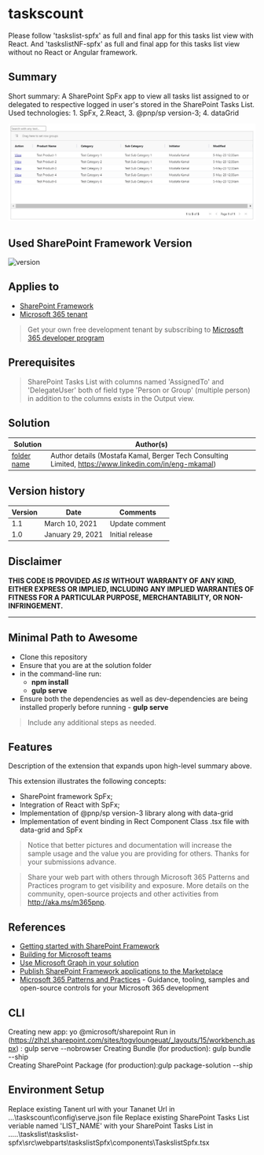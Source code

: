 # taskscount
Please follow 'taskslist-spfx' as full and final app for this tasks list view with React.
And 'taskslistNF-spfx' as full and final app for this tasks list view without no React or Angular framework.

## Summary

Short summary:
A SharePoint SpFx app to view all tasks list assigned to or delegated to respective logged in user's stored in the SharePoint Tasks List.
Used technologies: 1. SpFx, 2.React, 3. @pnp/sp version-3; 4. dataGrid 
 
<p style="text-align: center;"><img src="https://github.com/engmkamal/taskslist/blob/main/taskslist-spfx/src/webparts/taskslistSpfx/assets/taskslist_Output.jpg"></p>

## Used SharePoint Framework Version

![version](https://img.shields.io/badge/version-1.17.1-green.svg)

## Applies to

- [SharePoint Framework](https://aka.ms/spfx)
- [Microsoft 365 tenant](https://docs.microsoft.com/en-us/sharepoint/dev/spfx/set-up-your-developer-tenant)

> Get your own free development tenant by subscribing to [Microsoft 365 developer program](http://aka.ms/o365devprogram)

## Prerequisites

> SharePoint Tasks List with columns named 'AssignedTo' and 'DelegateUser' both of field type 'Person or Group' (multiple person) in addition to the columns exists in the Output view.

## Solution

| Solution             | Author(s)                                                                                          |
| -------------------- | -------------------------------------------------------------------------------------------------- |
| [folder name](./src) | Author details (Mostafa Kamal, Berger Tech Consulting Limited, https://www.linkedin.com/in/eng-mkamal) |

## Version history

| Version | Date             | Comments        |
| ------- | ---------------- | --------------- |
| 1.1     | March 10, 2021   | Update comment  |
| 1.0     | January 29, 2021 | Initial release |

## Disclaimer

**THIS CODE IS PROVIDED _AS IS_ WITHOUT WARRANTY OF ANY KIND, EITHER EXPRESS OR IMPLIED, INCLUDING ANY IMPLIED WARRANTIES OF FITNESS FOR A PARTICULAR PURPOSE, MERCHANTABILITY, OR NON-INFRINGEMENT.**

---

## Minimal Path to Awesome

- Clone this repository
- Ensure that you are at the solution folder
- in the command-line run:
  - **npm install** 
  - **gulp serve**
- Ensure both the dependencies as well as dev-dependencies are being installed properly before running - **gulp serve** 
> Include any additional steps as needed.

## Features

Description of the extension that expands upon high-level summary above.

This extension illustrates the following concepts:

- SharePoint framework SpFx;
- Integration of React with SpFx;
- Implementation of @pnp/sp version-3 library along with data-grid
- Implementation of event binding in Rect Component Class .tsx file with data-grid and SpFx

> Notice that better pictures and documentation will increase the sample usage and the value you are providing for others. Thanks for your submissions advance.

> Share your web part with others through Microsoft 365 Patterns and Practices program to get visibility and exposure. More details on the community, open-source projects and other activities from http://aka.ms/m365pnp.

## References

- [Getting started with SharePoint Framework](https://docs.microsoft.com/en-us/sharepoint/dev/spfx/set-up-your-developer-tenant)
- [Building for Microsoft teams](https://docs.microsoft.com/en-us/sharepoint/dev/spfx/build-for-teams-overview)
- [Use Microsoft Graph in your solution](https://docs.microsoft.com/en-us/sharepoint/dev/spfx/web-parts/get-started/using-microsoft-graph-apis)
- [Publish SharePoint Framework applications to the Marketplace](https://docs.microsoft.com/en-us/sharepoint/dev/spfx/publish-to-marketplace-overview)
- [Microsoft 365 Patterns and Practices](https://aka.ms/m365pnp) - Guidance, tooling, samples and open-source controls for your Microsoft 365 development

## CLI
Creating new app: yo @microsoft/sharepoint
Run in (https://zlhzl.sharepoint.com/sites/togvloungeuat/_layouts/15/workbench.aspx) : gulp serve --nobrowser
Creating Bundle (for production): gulp bundle --ship                       
Creating SharePoint Package (for production):gulp package-solution --ship

## Environment Setup
Replace existing Tanent url with your Tananet Url in ...\taskscount\config\serve.json file 
Replace existing SharePoint Tasks List veriable named 'LIST_NAME' with your SharePoint Tasks List in .....\taskslist\taskslist-spfx\src\webparts\taskslistSpfx\components\TaskslistSpfx.tsx

